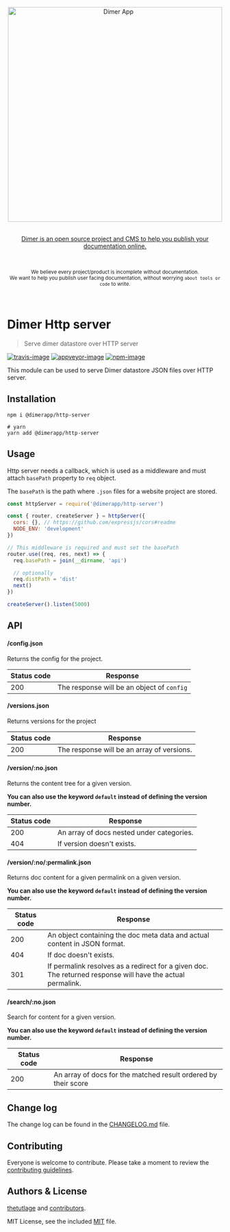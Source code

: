 <div align="center">
  <div>
    <img width="500" src="https://res.cloudinary.com/adonisjs/image/upload/q_100/v1532274184/Dimer_Readme_Banner_lyy7wv.svg" alt="Dimer App">
  </div>
  <br>
  <p>
    <a href="https://dimerapp.com/what-is-dimer">
      Dimer is an open source project and CMS to help you publish your documentation online.
    </a>
  </p>
  <br>
  <p>
    <sub>We believe every project/product is incomplete without documentation. <br /> We want to help you publish user facing documentation, without worrying <code>about tools or code</code> to write.</sub>
  </p>
  <br>
</div>

# Dimer Http server
> Serve dimer datastore over HTTP server

[![travis-image]][travis-url]
[![appveyor-image]][appveyor-url]
[![npm-image]][npm-url]

This module can be used to serve Dimer datastore JSON files over HTTP server.


## Installation

```shell
npm i @dimerapp/http-server

# yarn
yarn add @dimerapp/http-server
```

## Usage

Http server needs a callback, which is used as a middleware and must attach `basePath` property to `req` object.

The `basePath` is the path where `.json` files for a website project are stored.

```js
const httpServer = require('@dimerapp/http-server')

const { router, createServer } = httpServer({
  cors: {}, // https://github.com/expressjs/cors#readme
  NODE_ENV: 'development'
})

// This middleware is required and must set the basePath
router.use((req, res, next) => {
  req.basePath = join(__dirname, 'api')

  // optionally
  req.distPath = 'dist'
  next()
})

createServer().listen(5000)
```

## API

#### /config.json
Returns the config for the project.

| Status code |  Response | 
|--------------|------------|
| 200 | The response will be an object of `config` |

#### /versions.json
Returns versions for the project

| Status code |  Response | 
|--------------|------------|
| 200 | The response will be an array of versions. |


#### /version/:no.json
Returns the content tree for a given version.

**You can also use the keyword `default` instead of defining the version number.**

| Status code |  Response | 
|--------------|------------|
| 200 |  An array of docs nested under categories. |
| 404 | If version doesn't exists.

#### /version/:no/:permalink.json
Returns doc content for a given permalink on a given version.

**You can also use the keyword `default` instead of defining the version number.**

| Status code |  Response | 
|--------------|------------|
| 200 |  An object containing the doc meta data and actual content in JSON format. |
| 404 | If doc doesn't exists.
| 301 | If permalink resolves as a redirect for a given doc. The returned response will have the actual permalink.


#### /search/:no.json
Search for content for a given version.

**You can also use the keyword `default` instead of defining the version number.**

| Status code |  Response | 
|--------------|------------|
| 200 |  An array of docs for the matched result ordered by their score |


## Change log

The change log can be found in the [CHANGELOG.md](https://github.com/dimerapp/http-server/CHANGELOG.md) file.

## Contributing

Everyone is welcome to contribute. Please take a moment to review the [contributing guidelines](CONTRIBUTING.md).

## Authors & License
[thetutlage](https://github.com/thetutlage) and [contributors](https://github.com/dimerapp/http-server/graphs/contributors).

MIT License, see the included [MIT](LICENSE.md) file.

[travis-image]: https://img.shields.io/travis/dimerapp/http-server/master.svg?style=flat-square&logo=travis
[travis-url]: https://travis-ci.org/dimerapp/http-server "travis"

[appveyor-image]: https://img.shields.io/appveyor/ci/thetutlage/http-server/master.svg?style=flat-square&logo=appveyor
[appveyor-url]: https://ci.appveyor.com/project/thetutlage/http-server "appveyor"

[npm-image]: https://img.shields.io/npm/v/@dimerapp/http-server.svg?style=flat-square&logo=npm
[npm-url]: https://npmjs.org/package/@dimerapp/http-server "npm"
